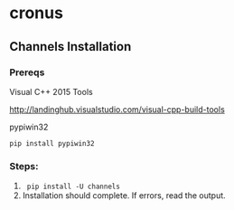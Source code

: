 # cronus




## Channels Installation

### Prereqs
  Visual C++ 2015 Tools
  
  http://landinghub.visualstudio.com/visual-cpp-build-tools
  
  pypiwin32
  
  `pip install pypiwin32`

### Steps:
  1. ` pip install -U channels`
  2. Installation should complete. If errors, read the output.
